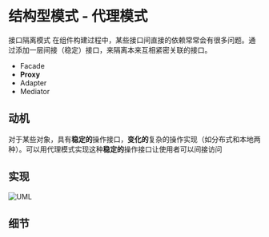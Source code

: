 # 结构型模式 - 代理模式
接口隔离模式
在组件构建过程中，某些接口间直接的依赖常常会有很多问题。通过添加一层间接（稳定）接口，来隔离本来互相紧密关联的接口。
- Facade
- **Proxy**
- Adapter
- Mediator
## 动机
对于某些对象，具有**稳定的**操作接口，**变化的**复杂的操作实现（如分布式和本地两种）。可以用代理模式实现这种**稳定的**操作接口让使用者可以间接访问
## 实现
![UML](pics/26_Proxy_UML.png)
## 细节
  
